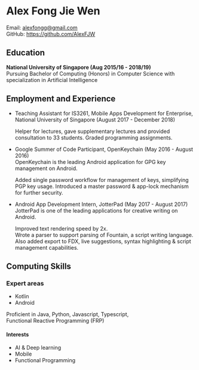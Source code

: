 # Alex Fong Jie Wen

Email: alexfongg@gmail.com  
GitHub: <https://github.com/AlexFJW>  

## Education

__National University of Singapore (Aug 2015/16 - 2018/19)__  
Pursuing Bachelor of Computing (Honors) in Computer Science with specialization in Artificial Intelligence

## Employment and Experience

* Teaching Assistant for IS3261, Mobile Apps Development for Enterprise, National University of Singapore (August 2017 - December 2018)  

    Helper for lectures, gave supplementary lectures and provided consultation to 33 students. Graded programming assignments.  

* Google Summer of Code Participant, OpenKeychain (May 2016 - August 2016)  
OpenKeychain is the leading Android application for GPG key management on Android.  

    Added single password workflow for management of keys, simplifying PGP key usage. Introduced a master password & app-lock mechanism for further security.  

* Android App Development Intern, JotterPad (May 2017 - August 2017)  
JotterPad is one of the leading applications for creative writing on Android.  

    Improved text rendering speed by 2x.  
Wrote a parser to support parsing of Fountain, a script writing language.  
Also added export to FDX, live suggestions, syntax highlighting & script management capabilities.  


## Computing Skills

### Expert areas
* Kotlin
* Android

Proficient in Java, Python, Javascript, Typescript,  
Functional Reactive Programming (FRP)  

#### Interests
* AI & Deep learning
* Mobile  
* Functional Programming
